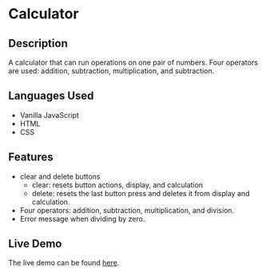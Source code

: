 # Calculator

## Description
A calculator that can run operations on one pair of numbers. Four operators are used: addition, subtraction, multiplication, and subtraction.

## Languages Used
* Vanilla JavaScript
* HTML
* CSS


## Features
* clear and delete buttons
    * clear: resets button actions, display, and calculation
    * delete: resets the last button press and deletes it from display and calculation.
* Four operators: addition, subtraction, multiplication, and division.
* Error message when dividing by zero.

## Live Demo
The live demo can be found [here](https://lanzo-siega.github.io/calculator/).